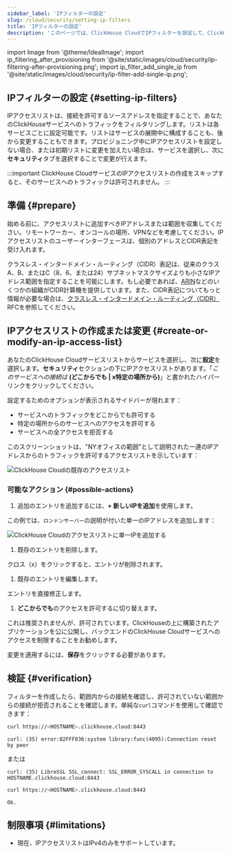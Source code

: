 ```yaml
---
sidebar_label: 'IPフィルターの設定'
slug: /cloud/security/setting-ip-filters
title: 'IPフィルターの設定'
description: 'このページでは、ClickHouse CloudでIPフィルターを設定して、ClickHouseサービスへのアクセスを制御する方法を説明します。'
---
```


import Image from '@theme/IdealImage';
import ip_filtering_after_provisioning from '@site/static/images/cloud/security/ip-filtering-after-provisioning.png';
import ip_filter_add_single_ip from '@site/static/images/cloud/security/ip-filter-add-single-ip.png';

## IPフィルターの設定 {#setting-ip-filters}

IPアクセスリストは、接続を許可するソースアドレスを指定することで、あなたのClickHouseサービスへのトラフィックをフィルタリングします。リストは各サービスごとに設定可能です。リストはサービスの展開中に構成することも、後から変更することもできます。プロビジョニング中にIPアクセスリストを設定しない場合、または初期リストに変更を加えたい場合は、サービスを選択し、次に**セキュリティ**タブを選択することで変更が行えます。

:::important
ClickHouse CloudサービスのIPアクセスリストの作成をスキップすると、そのサービスへのトラフィックは許可されません。
:::

## 準備 {#prepare}
始める前に、アクセスリストに追加すべきIPアドレスまたは範囲を収集してください。リモートワーカー、オンコールの場所、VPNなどを考慮してください。IPアクセスリストのユーザーインターフェースは、個別のアドレスとCIDR表記を受け入れます。

クラスレス・インタードメイン・ルーティング（CIDR）表記は、従来のクラスA、B、またはC（8、6、または24）サブネットマスクサイズよりも小さなIPアドレス範囲を指定することを可能にします。もし必要であれば、[ARIN](https://account.arin.net/public/cidrCalculator)などのいくつかの組織がCIDR計算機を提供しています。また、CIDR表記についてもっと情報が必要な場合は、[クラスレス・インタードメイン・ルーティング（CIDR）](https://www.rfc-editor.org/rfc/rfc4632.html) RFCを参照してください。

## IPアクセスリストの作成または変更 {#create-or-modify-an-ip-access-list}

あなたのClickHouse Cloudサービスリストからサービスを選択し、次に**設定**を選択します。**セキュリティ**セクションの下にIPアクセスリストがあります。「*このサービスへの接続は* **(どこからでも | x特定の場所から)**」と書かれたハイパーリンクをクリックしてください。

設定するためのオプションが表示されるサイドバーが現れます：

- サービスへのトラフィックをどこからでも許可する
- 特定の場所からのサービスへのアクセスを許可する
- サービスへの全アクセスを拒否する

このスクリーンショットは、"NYオフィスの範囲"として説明された一連のIPアドレスからのトラフィックを許可するアクセスリストを示しています：

<Image img={ip_filtering_after_provisioning} size="md" alt="ClickHouse Cloudの既存のアクセスリスト" border/>

### 可能なアクション {#possible-actions}

1. 追加のエントリを追加するには、**+ 新しいIPを追加**を使用します。

  この例では、`ロンドンサーバー`の説明が付いた単一のIPアドレスを追加します：

<Image img={ip_filter_add_single_ip} size="md" alt="ClickHouse Cloudのアクセスリストに単一IPを追加する" border/>

1. 既存のエントリを削除します。

  クロス（x）をクリックすると、エントリが削除されます。

1. 既存のエントリを編集します。

  エントリを直接修正します。

1. **どこからでも**のアクセスを許可するに切り替えます。

  これは推奨されませんが、許可されています。ClickHouseの上に構築されたアプリケーションを公に公開し、バックエンドのClickHouse Cloudサービスへのアクセスを制限することをお勧めします。

変更を適用するには、**保存**をクリックする必要があります。

## 検証 {#verification}

フィルターを作成したら、範囲内からの接続を確認し、許可されていない範囲からの接続が拒否されることを確認します。単純な`curl`コマンドを使用して確認できます：
```bash title="許可リスト外からの拒否された試行"
curl https://<HOSTNAME>.clickhouse.cloud:8443
```
```response
curl: (35) error:02FFF036:system library:func(4095):Connection reset by peer
```
または
```response
curl: (35) LibreSSL SSL_connect: SSL_ERROR_SYSCALL in connection to HOSTNAME.clickhouse.cloud:8443
```

```bash title="許可リスト内からの許可された試行"
curl https://<HOSTNAME>.clickhouse.cloud:8443
```
```response
Ok.
```

## 制限事項 {#limitations}

- 現在、IPアクセスリストはIPv4のみをサポートしています。
